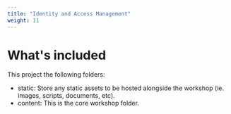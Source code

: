 ```yaml
---
title: "Identity and Access Management"
weight: 11
---
```


# What's included

This project the following folders:

- static: Store any static assets to be hosted alongside the workshop (ie. images, scripts, documents, etc).
- content: This is the core workshop folder.
